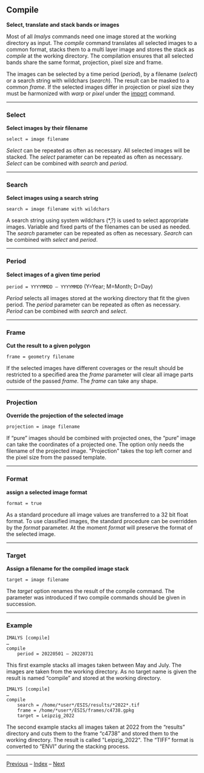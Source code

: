 ## Compile	

**Select, translate and stack bands or images**

Most of all *Imalys* commands need one image stored at the working directory as input. The *compile* command translates all selected images to a common format, stacks them to a multi layer image and stores the stack as *compile* at the working directory. The compilation ensures that all selected bands share the same format, projection, pixel size and frame. 

The images can be selected by a time period (*period*), by a filename (*select*) or a search string with wildchars (*search*). The result can be masked to a common *frame*. If the selected images differ in projection or pixel size they must be harmonized with *warp* or *pixel* under the [import](3_Import.md) command. 

------

### Select

**Select images by their filename**

`select = image filename`

*Select* can be repeated as often as necessary. All selected images will be stacked. The *select* parameter can be repeated as often as necessary. *Select* can be combined with *search* and *period*. 

------

### Search

**Select images using a search string**

`search = image filename with wildchars`

A search string using system wildchars (*,?) is used to select appropriate images. Variable and fixed parts of the filenames can be used as needed. The *search* parameter can be repeated as often as necessary. *Search* can be combined with *select* and *period*.

------

### Period

**Select images of a given time period**

`period = YYYYMMDD – YYYYMMDD`	(Y=Year; M=Month; D=Day)

*Period* selects all images stored at the working directory that fit the given period. The *period* parameter can be repeated as often as necessary. *Period* can be combined with *search* and *select*.

------

### Frame

**Cut the result to a given polygon**

`frame = geometry filename`

If the selected images have different coverages or the result should be restricted to a specified area the *frame* parameter will clear all image parts outside of the passed *frame*. The *frame* can take any shape.

------

### Projection

**Override the projection of the selected image**

`projection = image filename`

If “pure” images should be combined with projected ones, the “pure” image can take the coordinates of a projected one. The option only needs the filename of the projected image. "Projection" takes the top left corner and the pixel size from the passed template.

------

### Format

**assign a selected image format**

`format = true`

As a standard procedure all image values are transferred to a 32 bit float format. To use classified images, the standard procedure can be overridden by the *format* parameter. At the moment *format* will preserve the format of the selected image. 

------

### Target

**Assign a filename for the compiled image stack**

`target = image filename`

The *target* option renames the result of the compile command. The parameter was introduced if two compile commands should be given in succession.

------

### Example

```
IMALYS [compile]
…
compile
	period = 20220501 – 20220731
```

This first example stacks all images taken between May and July. The images are taken from the working directory. As no target name is given the result is named “compile” and stored at the working directory.

```
IMALYS [compile]
…
compile
	search = /home/*user*/ESIS/results/*2022*.tif
	frame = /home/*user*/ESIS/frames/c4738.gpkg
	target = Leipzig_2022
```

The second example stacks all images taken at 2022 from the “results” directory and cuts them to the frame “c4738” and stored them to the working directory. The result is called "Leipzig_2022". The “TIFF” format is converted to “ENVI” during the stacking process. 

-----

[Previous](3_Import.md)	–	[Index](Index.md)	–	[Next](5_Reduce.md)